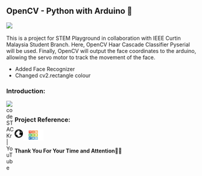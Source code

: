 ## OpenCV - Python with Arduino :movie_camera:
<img src="\Images\.png" width="100" />

This is a project for STEM Playground in collaboration with IEEE Curtin Malaysia Student Branch. Here, OpenCV Haar Cascade Classifier Pyserial will be used. Finally, OpenCV will output the face coordinates to the arduino, allowing the servo motor to track the movement of the face.
 - Added Face Recognizer
 - Changed cv2.rectangle colour

### Introduction:

[<img align="left" alt="codeSTACKr | YouTube" width="22px" src="https://cdn.jsdelivr.net/npm/simple-icons@v3/icons/youtube.svg" />][youtube]

<br />

### Project Reference:

[<img align="left" alt="codeSTACKr.com" width="22px" src="https://raw.githubusercontent.com/iconic/open-iconic/master/svg/globe.svg" />][website]
[<img align="left" alt="tinkercad.com" width="55px" src="Extra\tinkercad logo.png" width="100" />][tinkercad]

<br />
<br />

**Thank You For Your Time and Attention👏🏻**

[website]: https://create.arduino.cc/projecthub/shubhamsantosh99/face-tracker-using-opencv-and-arduino-55412e?ref=search&ref_id=recognition&offset=25
[tinkercad]: https://www.tinkercad.com/things/iWWPlSyJZms
[youtube]: https://youtube.com/codeSTACKr
